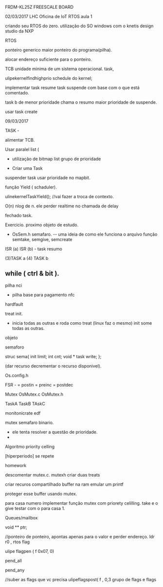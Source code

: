 FRDM-KL25Z
FREESCALE BOARD

02/03/2017
LHC Oficina de IoT 
RTOS aula 1

criando seu RTOS do zero.
utilização do SO windows com o knetis design studio da NXP


RTOS

ponteiro generico maior ponteiro do programa(pilha).

alocar endereço suficiente para o ponteiro.

TCB unidade minima de um sistema operacional.
task,

ulipekernelfindhighprio
schedule do kernel;

implementar 
task resume
task suspende com base com o que está comentado.

task b de menor prioridade chama o resumo
maior prioridade de suspende.

usar task create



09/03/2017

TASK - 

alimentar TCB.


Usar paralel list (

* utilização de bitmap list
grupo de prioridade 

* Criar uma Task

suspender task usar prioridade no mapbit.

função Yield ( schaduler).

ulinekernelTaskYield(); //vai fazer a troca de contexto.

O(n) 
nlog de n.   ele perder realtime no chamada de delay


fechado task.

Exercicio.
proximo objeto de estudo.
 - OsSem.h semafaro.
-- uma ideia de como ele funciona o arquivo função semtake, semgive, semcreate



ISR (a)
ISR (b) - task resumo

(3)TASK a
(4) TASK b

while ( ctrl & bit ).
 - 


pilha nci 
 - pilha base para pagamento nfc

hardfault 
	

treat init.
* inicia todas as outras e roda como treat
(linux faz o mesmo) init some todas as outras.

objeto 

semaforo

struc sema{
 init limit;
 int cnt;
 void * task write;
};

(dar recurso decrementar o recurso disponivel).

Os.config.h





FSR - 
 =  postin
 = preinc
 = postdec




Mutex
OsMutex.c
OsMutex.h

TaskA
TaskB
TAskC

monitonicrate
edf


mutex semafaro binario.
 - ele tenta resolver a questão de prioridade.
 - 

Algoritmo
priority celling

[hiperperiodo]
se repete

homework

descomentar mutex.c. mutexh
criar duas treats

criar recuros compartilhado
buffer na ram
emular um printf


proteger esse buffer usando mutex.


para casa numero
implementar função mutex com priorety celilling.
take e o give
testar com o para casa 1.



Queues/mailbox

void ** ptr;

//ponteiro de ponteiro, apontas apenas para o valor e perder endereço.
ldr r0 , 
rtos flag

ulipe flagpen ( f 0x07, 0)

pend_all

pend_any

//suber as flags que vc precisa
ulipeflagspost(  f , 0,3 
               grupo de flags e flags
